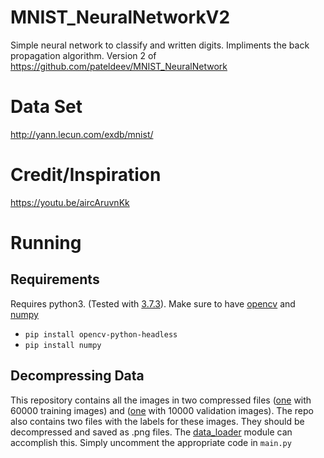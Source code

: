 # MNIST_NeuralNetworkV2
Simple neural network to classify and written digits. Impliments the back propagation algorithm.
Version 2 of https://github.com/pateldeev/MNIST_NeuralNetwork

# Data Set 
http://yann.lecun.com/exdb/mnist/

# Credit/Inspiration
https://youtu.be/aircAruvnKk

# Running
## Requirements
Requires python3. (Tested with [3.7.3](https://www.python.org/downloads/release/python-373/)).
Make sure to have [opencv](https://pypi.org/project/opencv-python/) and [numpy](https://numpy.org/)
 * `pip install opencv-python-headless`
 * `pip install numpy`
## Decompressing Data
This repository contains all the images in two compressed files ([one](https://github.com/pateldeev/MNIST_NeuralNetworkV2/blob/master/data/train-images-idx3-ubyte) with 60000 training images) and ([one](https://github.com/pateldeev/MNIST_NeuralNetworkV2/blob/master/data/t10k-images-idx3-ubyte) with 10000 validation images). The repo also contains two files with the labels for these images. They should be decompressed and saved as .png files. The [data_loader](https://github.com/pateldeev/MNIST_NeuralNetworkV2/blob/master/data_loader.py) module can accomplish this. Simply uncomment the appropriate code in `main.py`
